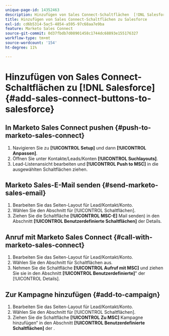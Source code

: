 ```yaml
---
unique-page-id: 14352463
description: Hinzufügen von Sales Connect-Schaltflächen  [!DNL Salesforce]  Marketo-Dokumenten - Produktdokumentation
title: Hinzufügen von Sales Connect-Schaltflächen zu Salesforce
exl-id: cd6b5314-5ac5-4854-a595-97c68aa7e9ba
feature: Marketo Sales Connect
source-git-commit: 0d37fbdb7d08901458c1744dc68893e155176327
workflow-type: tm+mt
source-wordcount: '154'
ht-degree: 11%

---
```


# Hinzufügen von Sales Connect-Schaltflächen zu [!DNL Salesforce] {#add-sales-connect-buttons-to-salesforce}

## In Marketo Sales Connect pushen {#push-to-marketo-sales-connect}

1. Navigieren Sie zu **[!UICONTROL Setup]** und dann **[!UICONTROL Anpassen]**.
1. Öffnen Sie unter Kontakte/Leads/Konten **[!UICONTROL Suchlayouts]**.
1. Lead-Listenansicht bearbeiten und **[!UICONTROL Push to MSC]** in die ausgewählten Schaltflächen ziehen.

## Marketo Sales-E-Mail senden {#send-marketo-sales-email}

1. Bearbeiten Sie das Seiten-Layout für Lead/Kontakt/Konto.
1. Wählen Sie den Abschnitt für [!UICONTROL Schaltflächen].
1. Ziehen Sie die Schaltfläche **[!UICONTROL MSC-E]** Mail senden) in den Abschnitt **[!UICONTROL Benutzerdefinierte Schaltflächen]** der Details.

## Anruf mit Marketo Sales Connect {#call-with-marketo-sales-connect}

1. Bearbeiten Sie das Seiten-Layout für Lead/Kontakt/Konto.
1. Wählen Sie den Abschnitt für Schaltflächen aus.
1. Nehmen Sie die Schaltfläche **[!UICONTROL Aufruf mit MSC]** und ziehen Sie sie in den Abschnitt **[!UICONTROL Benutzerdefinierte]**&quot; der [!UICONTROL Details].

## Zur Kampagne hinzufügen {#add-to-campaign}

1. Bearbeiten Sie das Seiten-Layout für Lead/Kontakt/Konto.
1. Wählen Sie den Abschnitt für [!UICONTROL Schaltflächen].
1. Ziehen Sie die Schaltfläche **[!UICONTROL Zu MSC]** Kampagne hinzufügen“ in den Abschnitt **[!UICONTROL Benutzerdefinierte Schaltflächen]** der .
